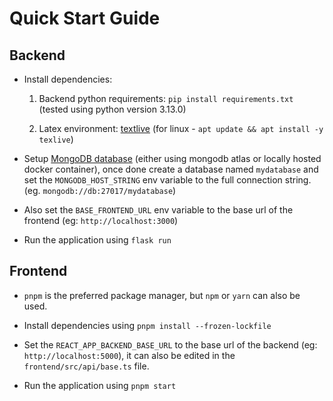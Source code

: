 # Quick Start Guide

## Backend

- Install dependencies:

  1. Backend python requirements: `pip install requirements.txt` (tested using python version 3.13.0)

  2. Latex environment: [textlive](https://www.tug.org/texlive/acquire-netinstall.html) (for linux - `apt update && apt install -y texlive`)

- Setup [MongoDB database](https://www.mongodb.com/docs/manual/installation/) (either using mongodb atlas or locally hosted docker container), once done create a database named `mydatabase` and set the `MONGODB_HOST_STRING` env variable to the full connection string. (eg. `mongodb://db:27017/mydatabase`)

- Also set the `BASE_FRONTEND_URL` env variable to the base url of the frontend (eg: `http://localhost:3000`)

- Run the application using `flask run`

## Frontend

- `pnpm` is the preferred package manager, but `npm` or `yarn` can also be used.

- Install dependencies using `pnpm install --frozen-lockfile`

- Set the `REACT_APP_BACKEND_BASE_URL` to the base url of the backend (eg: `http://localhost:5000`), it can also be edited in the `frontend/src/api/base.ts` file.

- Run the application using `pnpm start`
